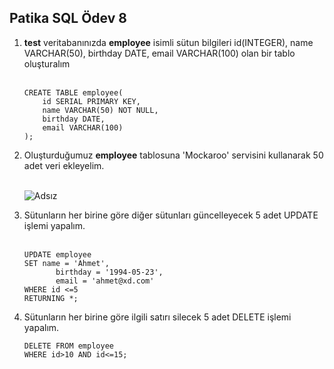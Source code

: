 Patika SQL Ödev 8
--

<ol>
  <li><b>test</b> veritabanınızda <b>employee</b> isimli sütun bilgileri id(INTEGER), name VARCHAR(50), birthday DATE, email VARCHAR(100) olan bir tablo oluşturalım </li><br/>

    
```
CREATE TABLE employee(
	id SERIAL PRIMARY KEY,
	name VARCHAR(50) NOT NULL,
	birthday DATE,
	email VARCHAR(100)
);
```
	
  <li>Oluşturduğumuz <b>employee</b> tablosuna 'Mockaroo' servisini kullanarak 50 adet veri ekleyelim.</li><br/>
  
![Adsız](https://user-images.githubusercontent.com/76072666/167127346-d8459df9-6d16-4ee9-99d0-07480b1cc24d.png)

  
  <li>Sütunların her birine göre diğer sütunları güncelleyecek 5 adet UPDATE işlemi yapalım.</li><br/>
  
```
UPDATE employee
SET name = 'Ahmet',
	   birthday = '1994-05-23',
	   email = 'ahmet@xd.com'
WHERE id <=5
RETURNING *;
```
	    
  <li>Sütunların her birine göre ilgili satırı silecek 5 adet DELETE işlemi yapalım.</li>

```
DELETE FROM employee
WHERE id>10 AND id<=15;
```

</ol>
